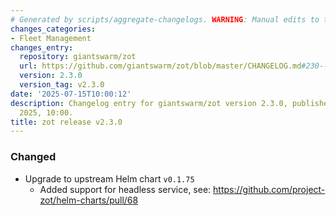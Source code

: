 ```yaml
---
# Generated by scripts/aggregate-changelogs. WARNING: Manual edits to this files will be overwritten.
changes_categories:
- Fleet Management
changes_entry:
  repository: giantswarm/zot
  url: https://github.com/giantswarm/zot/blob/master/CHANGELOG.md#230---2025-07-15
  version: 2.3.0
  version_tag: v2.3.0
date: '2025-07-15T10:00:12'
description: Changelog entry for giantswarm/zot version 2.3.0, published on 15 July
  2025, 10:00.
title: zot release v2.3.0
---
```


### Changed
- Upgrade to upstream Helm chart `v0.1.75`
  - Added support for headless service, see: https://github.com/project-zot/helm-charts/pull/68
